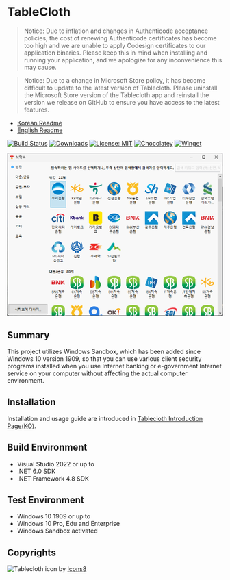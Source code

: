# TableCloth

> Notice: Due to inflation and changes in Authenticode acceptance policies, the cost of renewing Authenticode certificates has become too high and we are unable to apply Codesign certificates to our application binaries. Please keep this in mind when installing and running your application, and we apologize for any inconvenience this may cause.

> Notice: Due to a change in Microsoft Store policy, it has become difficult to update to the latest version of Tablecloth. Please uninstall the Microsoft Store version of the Tablecloth app and reinstall the version we release on GitHub to ensure you have access to the latest features.

* [Korean Readme](README.md)
* [English Readme](README.EN.md)

[![Build Status](https://github.com/dotnetdev-kr/TableCloth/actions/workflows/publish-msi.yml/badge.svg)](https://github.com/yourtablecloth/TableCloth/actions)
[![Downloads](https://img.shields.io/github/v/release/yourtablecloth/tablecloth)](https://github.com/yourtablecloth/TableCloth/releases)
[![License: MIT](https://img.shields.io/badge/License-MIT-yellow.svg)](LICENSE.txt)
[![Chocolatey](https://img.shields.io/badge/chocolatey-install-orange)](https://community.chocolatey.org/packages/tablecloth)
[![Winget](https://img.shields.io/badge/winget-install-purple)](https://winstall.app/apps/TableClothProject.TableCloth)

![Main Screen](docs/images/TableCloth.png)

## Summary

This project utilizes Windows Sandbox, which has been added since Windows 10 version 1909, so that you can use various client security programs installed when you use Internet banking or e-government Internet service on your computer without affecting the actual computer environment.

## Installation

Installation and usage guide are introduced in [Tablecloth Introduction Page(KO)](https://yourtablecloth.github.io).

## Build Environment

* Visual Studio 2022 or up to
* .NET 6.0 SDK
* .NET Framework 4.8 SDK

## Test Environment

* Windows 10 1909 or up to
* Windows 10 Pro, Edu and Enterprise
* Windows Sandbox activated

## Copyrights

![Tablecloth icon](https://img.icons8.com/color/96/000000/tablecloth.png) by [Icons8](https://icons8.com)
